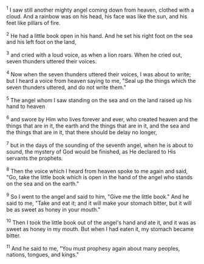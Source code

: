 <sup>1</sup> 
I saw still another mighty angel coming down from heaven, clothed with a cloud. And a rainbow was on his head, his face was like the sun, and his feet like pillars of fire. 

<sup>2</sup> 
He had a little book open in his hand. And he set his right foot on the sea and his left foot on the land, 

<sup>3</sup> 
and cried with a loud voice, as when a lion roars. When he cried out, seven thunders uttered their voices. 

<sup>4</sup> 
Now when the seven thunders uttered their voices, I was about to write; but I heard a voice from heaven saying to me, "Seal up the things which the seven thunders uttered, and do not write them." 

<sup>5</sup> 
The angel whom I saw standing on the sea and on the land raised up his hand to heaven 

<sup>6</sup> 
and swore by Him who lives forever and ever, who created heaven and the things that are in it, the earth and the things that are in it, and the sea and the things that are in it, that there should be delay no longer, 

<sup>7</sup> 
but in the days of the sounding of the seventh angel, when he is about to sound, the mystery of God would be finished, as He declared to His servants the prophets.

<sup>8</sup> 
Then the voice which I heard from heaven spoke to me again and said, "Go, take the little book which is open in the hand of the angel who stands on the sea and on the earth." 

<sup>9</sup> 
So I went to the angel and said to him, "Give me the little book." And he said to me, "Take and eat it; and it will make your stomach bitter, but it will be as sweet as honey in your mouth." 

<sup>10</sup> 
Then I took the little book out of the angel's hand and ate it, and it was as sweet as honey in my mouth. But when I had eaten it, my stomach became bitter. 

<sup>11</sup> 
And he said to me, "You must prophesy again about many peoples, nations, tongues, and kings."